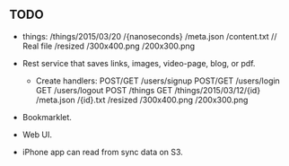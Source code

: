 ## TODO

* things:
    /things/2015/03/20
        /{nanoseconds}
            /meta.json
            /content.txt // Real file
            /resized
                /300x400.png
                /200x300.png

* Rest service that saves links, images, video-page, blog, or pdf.
    * Create handlers:
        POST/GET /users/signup
        POST/GET /users/login
        GET      /users/logout
        POST     /things
        GET      /things/2015/03/12/{id}
                    /meta.json
                    /{id}.txt
                    /resized
                        /300x400.png
                        /200x300.png


* Bookmarklet.

* Web UI.

* iPhone app can read from sync data on S3.